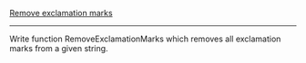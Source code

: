 [Remove exclamation marks](https://www.codewars.com/kata/57a0885cbb9944e24c00008e)

---

Write function RemoveExclamationMarks which removes all exclamation marks from a given string.
